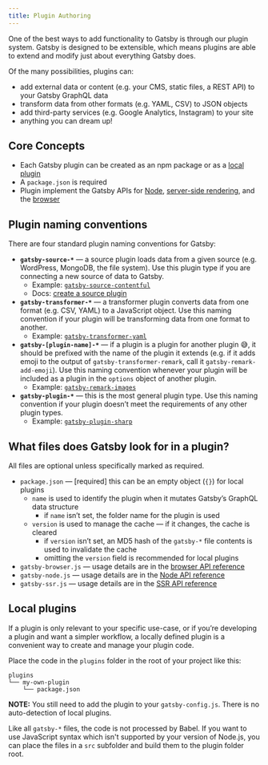 ```yaml
---
title: Plugin Authoring
---
```


One of the best ways to add functionality to Gatsby is through our plugin system. Gatsby is designed to be extensible, which means plugins are able to extend and modify just about everything Gatsby does.

Of the many possibilities, plugins can:

* add external data or content (e.g. your CMS, static files, a REST API) to your Gatsby GraphQL data
* transform data from other formats (e.g. YAML, CSV) to JSON objects
* add third-party services (e.g. Google Analytics, Instagram) to your site
* anything you can dream up!

## Core Concepts

* Each Gatsby plugin can be created as an npm package or as a [local plugin](#local-plugins)
* A `package.json` is required
* Plugin implement the Gatsby APIs for [Node](/docs/node-apis/), [server-side rendering](/docs/ssr-apis/), and the [browser](/docs/browser-apis/)

## Plugin naming conventions

There are four standard plugin naming conventions for Gatsby:

* **`gatsby-source-*`** — a source plugin loads data from a given source (e.g. WordPress, MongoDB, the file system). Use this plugin type if you are connecting a new source of data to Gatsby.
  * Example: [`gatsby-source-contentful`](https://github.com/gatsbyjs/gatsby/tree/master/packages/gatsby-source-contentful)
  * Docs: [create a source plugin](/docs/create-source-plugin/)
* **`gatsby-transformer-*`** — a transformer plugin converts data from one format (e.g. CSV, YAML) to a JavaScript object. Use this naming convention if your plugin will be transforming data from one format to another.
  * Example: [`gatsby-transformer-yaml`](https://github.com/gatsbyjs/gatsby/tree/master/packages/gatsby-transformer-yaml)
* **`gatsby-[plugin-name]-*`** — if a plugin is a plugin for another plugin 😅, it should be prefixed with the name of the plugin it extends (e.g. if it adds emoji to the output of `gatsby-transformer-remark`, call it `gatsby-remark-add-emoji`). Use this naming convention whenever your plugin will be included as a plugin in the `options` object of another plugin.
  * Example: [`gatsby-remark-images`](https://github.com/gatsbyjs/gatsby/tree/master/packages/gatsby-remark-images)
* **`gatsby-plugin-*`** — this is the most general plugin type. Use this naming convention if your plugin doesn’t meet the requirements of any other plugin types.
  * Example: [`gatsby-plugin-sharp`](https://github.com/gatsbyjs/gatsby/tree/master/packages/gatsby-plugin-sharp)

## What files does Gatsby look for in a plugin?

All files are optional unless specifically marked as required.

* `package.json` — [required] this can be an empty object (`{}`) for local plugins
  * `name` is used to identify the plugin when it mutates Gatsby’s GraphQL data structure
    * if `name` isn’t set, the folder name for the plugin is used
  * `version` is used to manage the cache — if it changes, the cache is cleared
    * if `version` isn’t set, an MD5 hash of the `gatsby-*` file contents is used to invalidate the cache
    * omitting the `version` field is recommended for local plugins
* `gatsby-browser.js` — usage details are in the [browser API reference](/docs/browser-apis/)
* `gatsby-node.js` — usage details are in the [Node API reference](/docs/node-apis/)
* `gatsby-ssr.js` — usage details are in the [SSR API reference](/docs/ssr-apis/)

## Local plugins

If a plugin is only relevant to your specific use-case, or if you’re developing a plugin and want a simpler workflow, a locally defined plugin is a convenient way to create and manage your plugin code.

Place the code in the `plugins` folder in the root of your project like this:

```
plugins
└── my-own-plugin
    └── package.json
```

**NOTE:** You still need to add the plugin to your `gatsby-config.js`. There is no auto-detection of local plugins.

Like all `gatsby-*` files, the code is not processed by Babel. If you want
to use JavaScript syntax which isn't supported by your version of Node.js, you
can place the files in a `src` subfolder and build them to the plugin folder
root.
